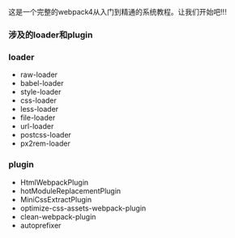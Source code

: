 <!--
 * @Descripttion: 
 * @version: 1.0.0
 * @Author: jimmiezhou
 * @Date: 2019-11-25 08:59:14
 * @LastEditors: jimmiezhou
 * @LastEditTime: 2019-12-09 10:06:34
 -->
这是一个完整的webpack4从入门到精通的系统教程。让我们开始吧!!!


### 涉及的loader和plugin

### loader
- raw-loader
- babel-loader
- style-loader
- css-loader
- less-loader
- file-loader
- url-loader
- postcss-loader
- px2rem-loader


### plugin
- HtmlWebpackPlugin
- hotModuleReplacementPlugin
- MiniCssExtractPlugin
- optimize-css-assets-webpack-plugin
- clean-webpack-plugin
- autoprefixer

